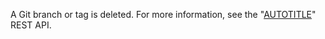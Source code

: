 A Git branch or tag is deleted. For more information, see the "[AUTOTITLE](/rest/git#delete-a-reference)" REST API.
